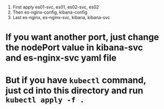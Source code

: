 1. First apply es01-svc, es01, es02-svc, es02
2. Then es-nginx-config, kibana-config
3. Last es-nginx, es-nginx-svc, kibana, kibana-svc

# If you want another port, just change the nodePort value in kibana-svc and es-nginx-svc yaml file

# But if you have `kubectl` command, just cd into this directory and run `kubectl apply -f .`